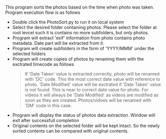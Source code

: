 This program sorts the photos based on the time when photo was taken.
Program execution flow is as follows
 - Double click the PhotoSort.py to run it on local system
 - Select the desired folder containing photos. Please select the folder at root levcel such it is contains no more subfolders, but only photos.
 - Program will extract 'exif' information from photo contains photo metadata. Date part will be extracted from it.
 - Program will create subfolders in the form of 'YYYY/MMM' under the selected folders
 - Program will create copies of photos by renaming them with the exctrated timecode as follows
    > If 'Date Taken' value is extracted correctly, photo will be renamed with 'DC' code. This the most correct date value with reference to photo.
    > 'Date Modified' value will be exctrated if 'Date Taken' value is not found. This is near to correct date value for photo. For videos it will always be 'Date Modified' as videos are modified as soon as they are created. Photos/vidoes will be renamed with 'DM' code in this case.
 - Program will display the status of photos data extraction. Window will exit after successfull completion
 - Original contents on the selected folder will be kept intact. So the newly sorted contents can be compared with original contents.
    
